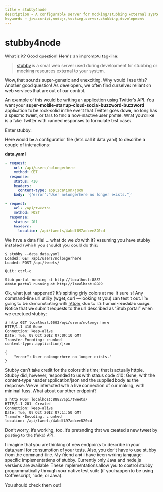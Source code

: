 ```yaml
---
title = stubby4node
description = A configurable server for mocking/stubbing external systems during development.
keywords = javascript,nodejs,testing,server,stubbing,development
---
```

# stubby4node

What is it? Good question! Here's an impromptu tag-line:

> [stubby](http://stub.by) is a small web server used during development for
> stubbing or mocking resources external to your system.

Wow, that sounds super-generic and unexciting. Why would I use this? Another
good question! As developers, we often find ourselves reliant on web services
that are out of our control.

An example of this would be writing an application using Twitter’s API. You want your
__super-mobile-startup-cloud-social-buzzword-buzzword__ application to be rock-solid in the
event that Twitter goes down, no long has a specific tweet, or fails to find a
now-inactive user profile. What you’d like is a fake Twitter with canned
responses to formulate test cases.

Enter stubby.

Here would be a configuration file (let’s call it data.yaml) to describe a
couple of interactions:

__data.yaml__
```yaml
- request:
    url: /api/users/nolongerhere
    method: GET
  response:
    status: 410
    headers:
      content-type: application/json
    body: '{"error":"User nolongerhere no longer exists."}'

- request:
    url: /api/tweets/
    method: POST
  response:
    status: 201
    headers:
      location: /api/tweets/4abdf897adcee820cd
```

We have a data file! … what do we _do_ with it? Assuming you have stubby installed
(which you should) you could do this:

<pre><code><span class="green">$</span> stubby --data data.yaml
<span class="magenta">Loaded: GET /api/users/nolongerhere</span>
<span class="magenta">Loaded: POST /api/tweets/</span>

<span class="cyan">Quit: ctrl-c</span>

<span class="bold black">Stub portal running at http://localhost:8882</span>
<span class="bold black">Admin portal running at http://localhost:8889</span>
</code></pre>

Ok, what just happened? It’s spitting girly colors at me.
It sure is! Any command-line url utility (wget, curl — looking at you)  can test
it out. I’m going to be demonstrating with [httpie](http://httpie.org), due to it’s human-readable
usage. Notice that we submit requests to the url described as “Stub portal” when
we exectued stubby:

<pre><code><span class="green">$</span> http GET localhost:8882/api/users/nolongerhere
<span class="blue">HTTP</span>/<span class="cyan">1.1 410</span> <span
class="yellow">Gone</span>
<span class="bold black">Connection:</span> <span class="cyan">keep-alive</span>
<span class="bold black">Date:</span> <span class="cyan">Tue, 09 Oct 2012 07:00:10 GMT</span>
<span class="bold black">Transfer-Encoding:</span> <span
class="cyan">chunked</span>
<span class="bold black">content-type:</span> <span class="cyan">application/json</span>

<span class="bold black">{</span>
    <span class="blue">"error":</span> <span class="cyan">User nolongerhere no longer exists."</span>
<span class="bold black">}</span>
</code></pre>

Stubby can’t take credit for the colors this time; that is actually httpie.
Stubby did, however, responded to us with status code 410: Gone, with the
content-type header application/json and the supplied body as the response.
We’ve interacted with a live connection of our making, with minimal fuss.
What about our other endpoint?

<pre><code><span class="green">$</span> http POST localhost:8882/api/tweets/
<span class="blue">HTTP</span>/<span class="cyan">1.1 201</span> <span class="yellow"> Created</span>
<span class="bold black">Connection:</span> <span class="cyan">keep-alive</span>
<span class="bold black">Date:</span> <span class="cyan">Tue, 09 Oct 2012 07:11:50 GMT</span>
<span class="bold black">Transfer-Encoding:</span> <span class="cyan">chunked</span>
<span class="bold black">location:</span> <span class="cyan">/api/tweets/4abdf897adcee820cd</span>
</code></pre>

Don’t worry, it’s working, too. It’s pretending that we created a new tweet by
posting to the (fake) API.

I imagine that you are thinking of new endpoints to describe in your data.yaml
for consumption of your tests. Also, you don’t have to use stubby from the
command-line. My friend and I have been writing language-specific
implementations of stubby. Currently only Java and node.js versions are
available. These implementations allow you to control stubby
programmatically through your native test suite (if you happen to be using
Coffeescript, node, or Java).

You should check them out!

